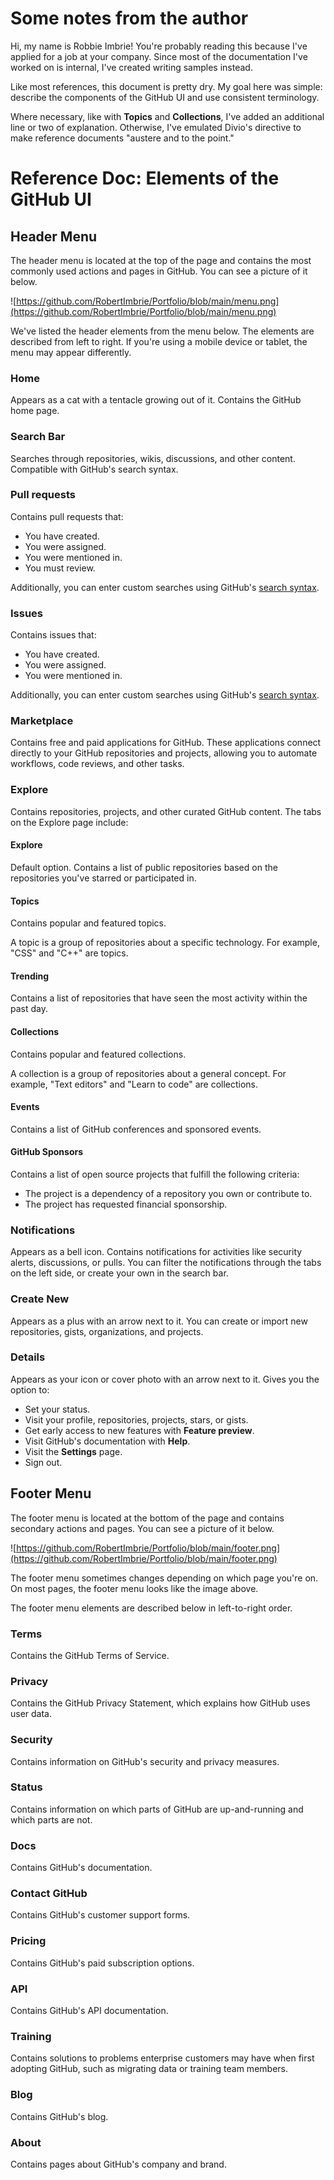 # Some notes from the author

Hi, my name is Robbie Imbrie! You're probably reading this because I've applied for a job at your company. Since most of the documentation I've worked on is internal, I've created writing samples instead.

Like most references, this document is pretty dry. My goal here was simple: describe the components of the GitHub UI and use consistent terminology.

Where necessary, like with **Topics** and **Collections**, I've added an additional line or two of explanation. Otherwise, I've emulated Divio's directive to make reference documents "austere and to the point."

# Reference Doc: Elements of the GitHub UI

## Header Menu

The header menu is located at the top of the page and contains the most commonly used actions and pages in GitHub. You can see a picture of it below.

![https://github.com/RobertImbrie/Portfolio/blob/main/menu.png](https://github.com/RobertImbrie/Portfolio/blob/main/menu.png)

We've listed the header elements from the menu below. The elements are described from left to right. If you're using a mobile device or tablet, the menu may appear differently.

### Home

Appears as a cat with a tentacle growing out of it. Contains the GitHub home page.

### Search Bar

Searches through repositories, wikis, discussions, and other content. Compatible with GitHub's search syntax.

### Pull requests

Contains pull requests that:

- You have created.
- You were assigned.
- You were mentioned in.
- You must review.

Additionally, you can enter custom searches using GitHub's [search syntax](https://docs.github.com/en/github/searching-for-information-on-github/understanding-the-search-syntax).

### Issues

Contains issues that:

- You have created.
- You were assigned.
- You were mentioned in.

Additionally, you can enter custom searches using GitHub's [search syntax](https://docs.github.com/en/github/searching-for-information-on-github/understanding-the-search-syntax).

### Marketplace

Contains free and paid applications for GitHub. These applications connect directly to your GitHub repositories and projects, allowing you to automate workflows, code reviews, and other tasks.

### Explore

Contains repositories, projects, and other curated GitHub content. The tabs on the Explore page include:

#### Explore

Default option. Contains a list of public repositories based on the repositories you've starred or participated in.

#### Topics

Contains popular and featured topics.

A topic is a group of repositories about a specific technology. For example, "CSS" and "C++" are topics.

#### Trending

Contains a list of repositories that have seen the most activity within the past day.

#### Collections

Contains popular and featured collections.

A collection is a group of repositories about a general concept. For example, "Text editors" and "Learn to code" are collections.

#### Events

Contains a list of GitHub conferences and sponsored events.

#### GitHub Sponsors

Contains a list of open source projects that fulfill the following criteria:

- The project is a dependency of a repository you own or contribute to.
- The project has requested financial sponsorship.

### Notifications

Appears as a bell icon. Contains notifications for activities like security alerts, discussions, or pulls. You can filter the notifications through the tabs on the left side, or create your own in the search bar.

### Create New

Appears as a plus with an arrow next to it. You can create or import new repositories, gists, organizations, and projects.

### Details

Appears as your icon or cover photo with an arrow next to it. Gives you the option to:

- Set your status.
- Visit your profile, repositories, projects, stars, or gists.
- Get early access to new features with **Feature preview**.
- Visit GitHub's documentation with **Help**.
- Visit the **Settings** page.
- Sign out.

## Footer Menu

The footer menu is located at the bottom of the page and contains secondary actions and pages. You can see a picture of it below.

![https://github.com/RobertImbrie/Portfolio/blob/main/footer.png](https://github.com/RobertImbrie/Portfolio/blob/main/footer.png)

The footer menu sometimes changes depending on which page you're on. On most pages, the footer menu looks like the image above.

The footer menu elements are described below in left-to-right order.

### Terms

Contains the GitHub Terms of Service.

### Privacy

Contains the GitHub Privacy Statement, which explains how GitHub uses user data.

### Security

Contains information on GitHub's security and privacy measures.

### Status

Contains information on which parts of GitHub are up-and-running and which parts are not.

### Docs

Contains GitHub's documentation.

### Contact GitHub

Contains GitHub's customer support forms.

### Pricing

Contains GitHub's paid subscription options.

### API

Contains GitHub's API documentation.

### Training

Contains solutions to problems enterprise customers may have when first adopting GitHub, such as migrating data or training team members.

### Blog

Contains GitHub's blog.

### About

Contains pages about GitHub's company and brand.
